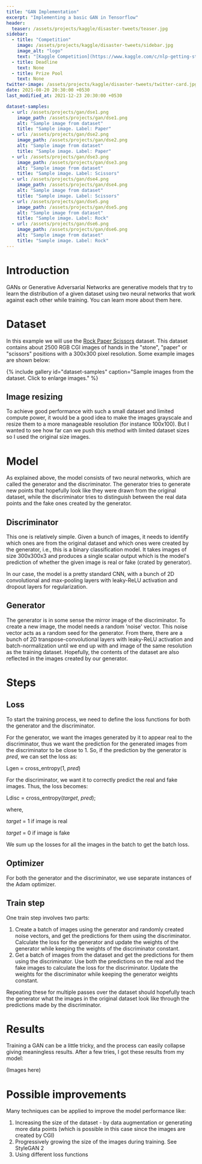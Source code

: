 ```yaml
---
title: "GAN Implementation"
excerpt: "Implementing a basic GAN in Tensorflow"
header:
  teaser: /assets/projects/kaggle/disaster-tweets/teaser.jpg
sidebar:
  - title: "Competition"
    image: /assets/projects/kaggle/disaster-tweets/sidebar.jpg
    image_alt: "logo"
    text: "[Kaggle Competition](https://www.kaggle.com/c/nlp-getting-started)"
  - title: Deadline
    text: None
  - title: Prize Pool
    text: None
twitter-image: /assets/projects/kaggle/disaster-tweets/twitter-card.jpg
date: 2021-08-20 20:30:00 +0530
last_modified_at: 2021-12-23 20:30:00 +0530

dataset-samples:
  - url: /assets/projects/gan/dse1.png
    image_path: /assets/projects/gan/dse1.png
    alt: "Sample image from dataset"
    title: "Sample image. Label: Paper"
  - url: /assets/projects/gan/dse2.png
    image_path: /assets/projects/gan/dse2.png
    alt: "Sample image from dataset"
    title: "Sample image. Label: Paper"
  - url: /assets/projects/gan/dse3.png
    image_path: /assets/projects/gan/dse3.png
    alt: "Sample image from dataset"
    title: "Sample image. Label: Scissors"
  - url: /assets/projects/gan/dse4.png
    image_path: /assets/projects/gan/dse4.png
    alt: "Sample image from dataset"
    title: "Sample image. Label: Scissors"
  - url: /assets/projects/gan/dse5.png
    image_path: /assets/projects/gan/dse5.png
    alt: "Sample image from dataset"
    title: "Sample image. Label: Rock"
  - url: /assets/projects/gan/dse6.png
    image_path: /assets/projects/gan/dse6.png
    alt: "Sample image from dataset"
    title: "Sample image. Label: Rock"
---
```



# Introduction

GANs or Generative Adversarial Networks are generative models that try to learn the distribution of a given dataset using
two neural networks that work against each other while training. You can learn more about them here.

# Dataset

In this example we will use the [Rock Paper Scissors][1] dataset. This dataset contains about 2500 RGB CGI images of hands in
the "stone", "paper" or "scissors" positions with a 300x300 pixel resolution. Some example images are shown below:

{% include gallery id="dataset-samples" caption="Sample images from the dataset. Click to enlarge images." %}

## Image resizing

To achieve good performance with such a small dataset and limited compute power, it would be a good idea to make the images
grayscale and resize them to a more manageable resolution (for instance 100x100). But I wanted to see how far can we push this
method with limited dataset sizes so I used the original size images.

# Model

As explained above, the model consists of two neural networks, which are called the generator and the discriminator. The
generator tries to generate new points that hopefully look like they were drawn from the original dataset, while the discriminator
tries to distinguish between the real data points and the fake ones created by the generator.

## Discriminator

This one is relatively simple. Given a bunch of images, it needs to identify which ones are from the original dataset and which ones
were created by the generator, i.e., this is a binary classification model. It takes images of size 300x300x3 and produces a single 
scalar output which is the model's prediction of whether the given image is real or fake (crated by generator).

In our case, the model is a pretty standard CNN, with a bunch of 2D convolutional and max-pooling layers with leaky-ReLU activation and
dropout layers for regularization.

## Generator

The generator is in some sense the mirror image of the discriminator. To create a new image, the model needs a random 'noise' vector.
This noise vector acts as a random seed for the generator. From there, there are a bunch of 2D transpose-convolutional layers with leaky-ReLU
activation and batch-normalization until we end up with and image of the same resolution as the training dataset. Hopefully, the contents of
the dataset are also reflected in the images created by our generator.

# Steps

## Loss

To start the training process, we need to define the loss functions for both the generator and the discriminator.

For the generator, we want the images generated by it to appear real to the discriminator, thus we want the prediction for the generated images
from the discriminator to be close to 1. So, if the prediction by the generator is *pred*, we can set the loss as:

Lgen = cross_entropy(1, *pred*)

For the discriminator, we want it to correctly predict the real and fake images. Thus, the loss becomes:

Ldisc = cross_entropy(*target*, *pred*);

where,

*target* = 1 if image is real

*target* = 0 if image is fake

We sum up the losses for all the images in the batch to get the batch loss.

## Optimizer

For both the generator and the discriminator, we use separate instances of the Adam optimizer.

## Train step

One train step involves two parts:

  1. Create a batch of images using the generator and randomly created noise vectors, and get the predictions for them using the discriminator.
  Calculate the loss for the generator and update the weights of the generator while keeping the weights of the discriminator constant.
  2. Get a batch of images from the dataset and get the predictions for them using the discriminator. Use both the predictions on the real and the
  fake images to calculate the loss for the discriminator. Update the weights for the discriminator while keeping the generator weights constant.

Repeating these for multiple passes over the dataset should hopefully teach the generator what the images in the original dataset look like through 
the predictions made by the discriminator.

# Results

Training a GAN can be a little tricky, and the process can easily collapse giving meaningless results. After a few tries, I got these results from my model:

(Images here)

# Possible improvements

Many techniques can be applied to improve the model performance like:

 1. Increasing the size of the dataset - by data augmentation or generating more data points (which is possible in this case since the images are created by CGI)
 2. Progressively growing the size of the images during training. See StyleGAN 2
 3. Using different loss functions

[1]: <https://laurencemoroney.com/datasets.html#rock-paper-scissors-dataset> "Rock Paper Scissors Dataset - laurencemoroney.com"

